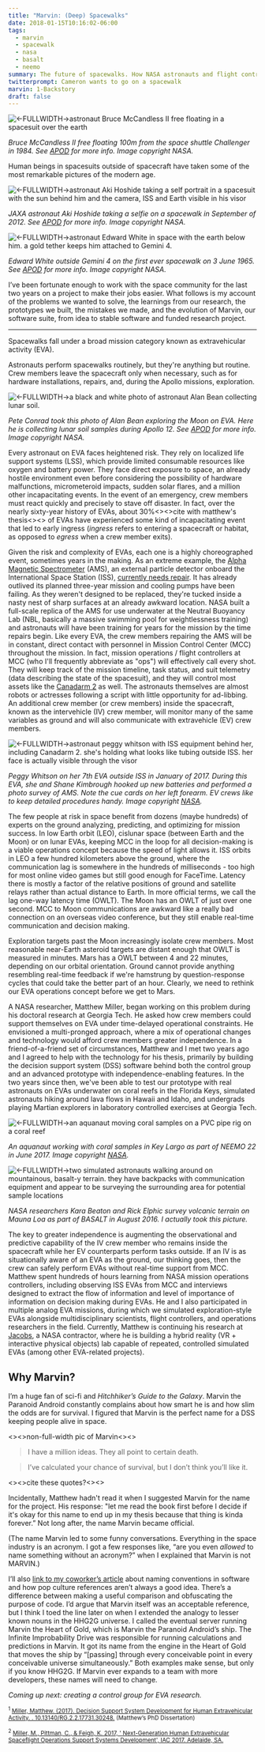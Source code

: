 ```yaml
---
title: "Marvin: (Deep) Spacewalks"
date: 2018-01-15T10:16:02-06:00
tags:
  - marvin
  - spacewalk
  - nasa
  - basalt
  - neemo
summary: The future of spacewalks. How NASA astronauts and flight controllers manage EVAs, and the software we're building to support them on Mars and beyond.
twitterprompt: Cameron wants to go on a spacewalk
marvin: 1-Backstory
draft: false
---
```


![<-FULLWIDTH->astronaut Bruce McCandless II free floating in a spacesuit over the earth](freeflyer_nasa_cropped.jpg)

_Bruce McCandless II free floating 100m from the space shuttle Challenger in 1984. See [APOD](https://apod.nasa.gov/apod/ap120101.html) for more info. Image copyright NASA._

Human beings in spacesuits outside of spacecraft have taken some of the most remarkable pictures of the modern age.

![<-FULLWIDTH->astronaut Aki Hoshide taking a self portrait in a spacesuit with the sun behind him and the camera, ISS and Earth visible in his visor](aki_selfportrait.jpg)

_JAXA astronaut Aki Hoshide taking a selfie on a spacewalk in September of 2012. See [APOD](https://apod.nasa.gov/apod/ap120918.html) for more info. Image copyright NASA._

![<-FULLWIDTH->astronaut Edward White in space with the earth below him. a gold tether keeps him attached to Gemini 4.](ed_white_first_spacewalk.jpg)

_Edward White outside Gemini 4 on the first ever spacewalk on 3 June 1965. See [APOD](https://apod.nasa.gov/apod/ap150606.html) for more info. Image copyright NASA._

I’ve been fortunate enough to work with the space community for the last two years on a project to make their jobs easier. What follows is my account of the problems we wanted to solve, the learnings from our research, the prototypes we built, the mistakes we made, and the evolution of Marvin, our software suite, from idea to stable software and funded research project.

---

Spacewalks fall under a broad mission category known as extravehicular activity (EVA).

Astronauts perform spacewalks routinely, but they're anything but routine. Crew members leave the spacecraft only when necessary, such as for hardware installations, repairs, and, during the Apollo missions, exploration.

![<-FULLWIDTH->a black and white photo of astronaut Alan Bean collecting lunar soil.](bean_conrad_moon.jpg)

_Pete Conrad took this photo of Alan Bean exploring the Moon on EVA. Here he is collecting lunar soil samples during Apollo 12. See [APOD](https://apod.nasa.gov/apod/ap060121.html) for more info. Image copyright NASA._

Every astronaut on EVA faces heightened risk. They rely on localized life support systems (LSS), which provide limited consumable resources like oxygen and battery power. They face direct exposure to space, an already hostile environment even before considering the possibility of hardware malfunctions, micrometeroid impacts, sudden solar flares, and a million other incapacitating events. In the event of an emergency, crew members must react quickly and precisely to stave off disaster. In fact, over the nearly sixty-year history of EVAs, about 30%<><>cite with matthew's thesis<><> of EVAs have experienced some kind of incapacitating event that led to early ingress (_ingress_ refers to entering a spacecraft or habitat, as opposed to _egress_ when a crew member exits).

Given the risk and complexity of EVAs, each one is a highly choreographed event, sometimes years in the making. As an extreme example, the [Alpha Magnetic Spectrometer](https://www.nasa.gov/mission_pages/station/research/experiments/742.html) (AMS), an external particle detector onboard the International Space Station (ISS), [currently needs repair](https://arstechnica.com/science/2017/04/nasa-is-planning-a-daring-repair-mission-to-save-a-2-billion-particle-detector/). It has already outlived its planned three-year mission and cooling pumps have been failing. As they weren't designed to be replaced, they're tucked inside a nasty nest of sharp surfaces at an already awkward location. NASA built a full-scale replica of the AMS for use underwater at the Neutral Buoyancy Lab (NBL, basically a massive swimming pool for weightlessness training) and astronauts will have been training for years for the mission by the time repairs begin. Like every EVA, the crew members repairing the AMS will be in constant, direct contact with personnel in Mission Control Center (MCC) throughout the mission. In fact, mission operations / flight controllers at MCC (who I'll frequently abbreviate as "ops") will effectively call every shot. They will keep track of the mission timeline, task status, and suit telemetry (data describing the state of the spacesuit), and they will control most assets like the [Canadarm 2](https://www.nasa.gov/image-feature/htv-6-captured-with-the-canadarm2) as well. The astronauts themselves are almost robots or actresses following a script with little opportunity for ad-libbing. An additional crew member (or crew members) inside the spacecraft, known as the intervehicle (IV) crew member, will monitor many of the same variables as ground and will also communicate with extravehicle (EV) crew members.

![<-FULLWIDTH->astronaut peggy whitson with ISS equipment behind her, including Canadarm 2. she's holding what looks like tubing outside ISS. her face is actually visible through the visor](peggy_whitson_expedition50.jpg)

_Peggy Whitson on her 7th EVA outside ISS in January of 2017. During this EVA, she and Shane Kimbrough hooked up new batteries and performed a photo survey of AMS. Note the cue cards on her left forearm. EV crews like to keep detailed procedures handy. Image copyright [NASA](https://www.nasa.gov/image-feature/astronaut-peggy-whitson-during-a-spacewalk)._

The few people at risk in space benefit from dozens (maybe hundreds) of experts on the ground analyzing, predicting, and optimizing for mission success. In low Earth orbit (LEO), cislunar space (between Earth and the Moon) or on lunar EVAs, keeping MCC in the loop for all decision-making is a viable operations concept because the speed of light allows it. ISS orbits in LEO a few hundred kilometers above the ground, where the communication lag is somewhere in the hundreds of milliseconds - too high for most online video games but still good enough for FaceTime. Latency there is mostly a factor of the relative positions of ground and satellite relays rather than actual distance to Earth. In more official terms, we call the lag one-way latency time (OWLT). The Moon has an OWLT of just over one second. MCC to Moon communications are awkward like a really bad connection on an overseas video conference, but they still enable real-time communication and decision making.

Exploration targets past the Moon increasingly isolate crew members. Most reasonable near-Earth asteroid targets are distant enough that OWLT is measured in minutes. Mars has a OWLT between 4 and 22 minutes, depending on our orbital orientation. Ground cannot provide anything resembling real-time feedback if we're hamstrung by question-response cycles that could take the better part of an hour. Clearly, we need to rethink our EVA operations concept before we get to Mars.

A NASA researcher, Matthew Miller, began working on this problem during his doctoral research at Georgia Tech. He asked how crew members could support themselves on EVA under time-delayed operational constraints. He envisioned a multi-pronged approach, where a mix of operational changes and technology would afford crew members greater independence. In a friend-of-a-friend set of circumstances, Matthew and I met two years ago and I agreed to help with the technology for his thesis, primarily by building the decision support system (DSS) software behind both the control group and an advanced prototype with independence-enabling features. In the two years since then, we've been able to test our prototype with real astronauts on EVAs underwater on coral reefs in the Florida Keys, simulated astronauts hiking around lava flows in Hawaii and Idaho, and undergrads playing Martian explorers in laboratory controlled exercises at Georgia Tech.

![<-FULLWIDTH->an aquanaut moving coral samples on a PVC pipe rig on a coral reef](neemo_coral_collection.jpg)

<em>An aquanaut working with coral samples in Key Largo as part of NEEMO 22 in June 2017. Image copyright <a href="https://www.nasa.gov/mission_pages/NEEMO/index.html">NASA</a>.</em>

![<-FULLWIDTH->two simulated astronauts walking around on mountainous, basalt-y terrain. they have backpacks with communication equipment and appear to be surveying the surrounding area for potential sample locations](basalt_surveying.jpg)

_NASA researchers Kara Beaton and Rick Elphic survey volcanic terrain on Mauna Loa as part of BASALT in August 2016. I actually took this picture._

The key to greater independence is augmenting the observational and predictive capability of the IV crew member who remains inside the spacecraft while her EV counterparts perform tasks outside. If an IV is as situationally aware of an EVA as the ground, our thinking goes, then the crew can safely perform EVAs without real-time support from MCC. Matthew spent hundreds of hours learning from NASA mission operations controllers, including observing ISS EVAs from MCC and interviews designed to extract the flow of information and level of importance of information on decision making during EVAs. He and I also participated in multiple analog EVA missions, during which we simulated exploration-style EVAs alongside multidisciplinary scientists, flight controllers, and operations researchers in the field. Currently, Matthew is continuing his research at [Jacobs](https://www.wehavespaceforyou.com/), a NASA contractor, where he is building a hybrid reality (VR + interactive physical objects) lab capable of repeated, controlled simulated EVAs (among other EVA-related projects).

## Why Marvin?

I’m a huge fan of sci-fi and _Hitchhiker’s Guide to the Galaxy_. Marvin the Paranoid Android constantly complains about how smart he is and how slim the odds are for survival. I figured that Marvin is the perfect name for a DSS keeping people alive in space.

<><>non-full-width pic of Marvin<><>

> I have a million ideas. They all point to certain death.

> I’ve calculated your chance of survival, but I don’t think you’ll like it.

<><>cite these quotes?<><>

Incidentally, Matthew hadn't read it when I suggested Marvin for the name for the project. His response: "let me read the book first before I decide if it's okay for this name to end up in my thesis because that thing is kinda forever.” Not long after, the name Marvin became official.

(The name Marvin led to some funny conversations. Everything in the space industry is an acronym. I got a few responses like, “are you even _allowed_ to name something without an acronym?” when I explained that Marvin is not MARVIN.)

I’ll also [link to my coworker’s article](https://medium.com/@timvergenz/e511a4c5c88d) about naming conventions in software and how pop culture references aren’t always a good idea. There’s a difference between making a useful comparison and obfuscating the purpose of code. I’d argue that Marvin itself was an acceptable reference, but I think I toed the line later on when I extended the analogy to lesser known nouns in the HHG2G universe. I called the eventual server running Marvin the Heart of Gold, which is Marvin the Paranoid Android’s ship. The Infinite Improbability Drive was responsible for running calculations and predictions in Marvin. It got its name from the engine in the Heart of Gold that moves the ship by “[passing] through every conceivable point in every conceivable universe simultaneously.” Both examples make sense, but only if you know HHG2G. If Marvin ever expands to a team with more developers, these names will need to change.

_Coming up next: creating a control group for EVA research._

<sub><sup>1</sup> [Miller, Matthew. (2017). Decision Support System Development for Human Extravehicular Activity. . 10.13140/RG.2.2.17731.30248.](https://doi.org/10.13140/rg.2.2.17731.30248) (Matthew’s PhD Dissertation)</sub>

<sub><sup>2</sup> [Miller, M., Pittman, C., & Feigh, K. 2017, '
Next-Generation Human Extravehicular Spaceflight Operations Support Systems Development', IAC 2017. Adelaide, SA.](https://www.researchgate.net/publication/320290594_Next-Generation_Human_Extravehicular_Spaceflight_Operations_Support_Systems_Development)</sub>